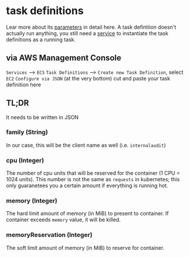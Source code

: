 # task definitions

Lear more about its [parameters](https://docs.aws.amazon.com/AmazonECS/latest/developerguide/task_definition_parameters.html) in detail here.
A task defintiion doesn't actually run anything, you still need a [service](https://docs.aws.amazon.com/AmazonECS/latest/developerguide/ecs_services.html) to instantiate the task definitions as a running task.

## via AWS Management Console

`Services` --> `ECS`
`Task Definitions` --> `Create new Task Definition`, select `EC2`
`Configure via JSON` (at the very bottom)
cut and paste your task definition here


## TL;DR

It needs to be written in JSON

### family (String)

In our case, this will be the client name as well (i.e. `internalaudit`)

### cpu (Integer)

The number of cpu units that will be reserved for the container (1 CPU = 1024 units).  This number is not the same as `requests` in kubernetes; this only guaranetees you a certain amount if everything is running hot.  

### memory (Integer)

The hard limit amount of memory (in MiB) to present to container.  If container exceeds `memory` value, it will be killed.

### memoryReservation (Integer)

The soft limit amount of memory (in MiB) to reserve for container.
